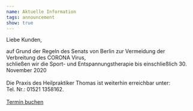 ```yaml
---
name: Aktuelle Information
tags: announcement
show: true
---
```

Liebe Kunden,

auf Grund der Regeln des Senats von Berlin zur Vermeidung der Verbreitung des CORONA Virus, </br >schließen wir die Sport- und Entspannungstherapie bis einschließlich 30. November 2020
</br ></br >
Die Praxis des Heilpraktiker Thomas ist weiterhin erreichbar unter:</br > Tel. Nr.: 01521 1358162. 
</br ></br >
<a href="https://connect.shore.com/bookings/heilpraxis-rasayana/services?locale=de&origin=standalone" target="_blank" class="px-3 py-2 border-solid border-2 rounded border-transparent bg-beige-500 shadow-md hover:shadow-lg">Termin buchen</a>

<!--
bei einem Besuch der Sport- und Entspannungstherapie sind folgende Regeln zu beachten:

\- Hände waschen nach dem Betreten der Praxis

\- während der Behandlung ist ein Mund-, Nasenschutz zu tragen

\- Kontaktdaten müssen erfasst werden

\- die Massage wird mit Handschuhen durchgeführt

\- euer eigenes Handtuch mitzubringen wäre von Vorteil

Es grüßt Sie Ihre Caro

\\*\\*\==>\\*\\* Zur Zeit ist im Studio nur \\*\\*Barzahlung\\*\\* möglich! \\*\\*<==\\*\\*
-->